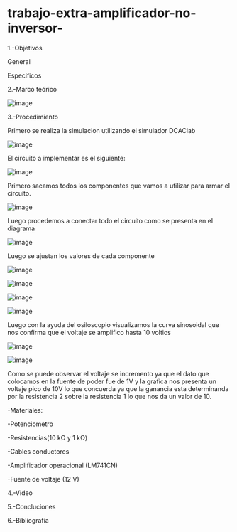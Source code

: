 # trabajo-extra-amplificador-no-inversor-

1.-Objetivos

General

Especificos


2.-Marco teórico

![image](https://user-images.githubusercontent.com/93899720/156722624-9237ed2f-6865-43b1-8c56-1492a0ffaf1a.png)


3.-Procedimiento

Primero se realiza la simulacion utilizando el simulador DCAClab

![image](https://user-images.githubusercontent.com/93899720/156722981-a7c3914f-2ebf-4a33-b2b9-7a1ddb649f9f.png)

El circuito a implementar es el siguiente:

![image](https://user-images.githubusercontent.com/93899720/156722883-fa82973e-31f0-4405-b2db-1ae9059864da.png)

Primero sacamos todos los componentes que vamos a utilizar para armar el circuito.

![image](https://user-images.githubusercontent.com/93899720/156723396-12296fd0-4874-446d-9f7f-1ccfed1e7d27.png)

Luego procedemos a conectar todo el circuito como se presenta en el diagrama

![image](https://user-images.githubusercontent.com/93899720/156724225-817be870-ff64-449d-b549-ca48b15e1dbd.png)

Luego se ajustan los valores de cada componente

![image](https://user-images.githubusercontent.com/93899720/156724389-1fca292d-9381-4b8d-89b0-07d901f47c37.png)


![image](https://user-images.githubusercontent.com/93899720/156724456-4cd9e8b2-957e-4a8b-a16b-591913db30ea.png)


![image](https://user-images.githubusercontent.com/93899720/156724478-b44844fc-0976-4685-a852-3a20fcdfc780.png)


![image](https://user-images.githubusercontent.com/93899720/156724537-18b5d68a-a392-4de6-b985-cd4b0db376c6.png)


Luego con la ayuda del osiloscopio visualizamos la curva sinosoidal que nos confirma que el voltaje se amplifico hasta 10 voltios

![image](https://user-images.githubusercontent.com/93899720/156724913-9dcd917e-ab19-4073-876d-647eba77a077.png)


![image](https://user-images.githubusercontent.com/93899720/156724984-b3ab285b-8811-41f2-9243-1c416621f1b1.png)

Como se puede observar el voltaje se incremento ya que el dato que colocamos en la fuente de poder fue de 1V y la grafica nos presenta un voltaje pico de 10V lo que concuerda ya que la ganancia esta determinanda por la resistencia 2 sobre la resistencia 1 lo que nos da un valor de 10.


-Materiales:

-Potenciometro


-Resistencias(10 kΩ y 1 kΩ)


-Cables conductores


-Amplificador operacional (LM741CN)


-Fuente de voltaje (12 V)


4.-Video

5.-Concluciones

6.-Bibliografia

